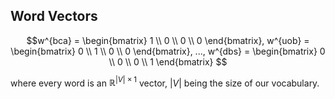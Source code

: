 ## Word Vectors

$$w^{bca} = \begin{bmatrix} 1 \\ 0 \\ 0 \\ 0 \end{bmatrix},  
w^{uob} = \begin{bmatrix} 0 \\ 1 \\ 0 \\ 0 \end{bmatrix},
...,
 w^{dbs} = \begin{bmatrix} 0 \\ 0 \\ 0 \\ 1 \end{bmatrix}
$$

where every word is an $\mathbb{R}^{|V|\times1}$ vector, $|V|$ being the size of our vocabulary.